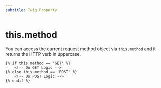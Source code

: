 ```yaml
---
subtitle: Twig Property
---
```

# this.method

You can access the current request method object via `this.method` and it returns the HTTP verb in uppercase.

```twig
{% if this.method == 'GET' %}
    <!-- Do GET Logic -->
{% else this.method == 'POST' %}
    <!-- Do POST Logic -->
{% endif %}
```
